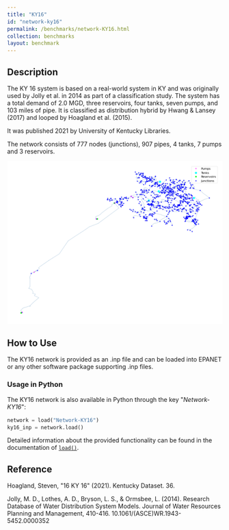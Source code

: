 ```yaml
---
title: "KY16"
id: "network-ky16"
permalink: /benchmarks/network-KY16.html
collection: benchmarks
layout: benchmark
---
```



## Description

The KY 16 system is based on a real-world system in KY and was originally used by Jolly et al. in 2014 as part of a
classification study. The system has a total demand of 2.0 MGD, three reservoirs, four tanks, seven pumps, and 103 miles
of pipe. It is classified as distribution hybrid by Hwang & Lansey (2017) and looped by Hoagland et al. (2015).

It was published 2021 by University of Kentucky Libraries.

The network consists of 777 nodes (junctions), 907 pipes, 4 tanks, 7 pumps and 3 reservoirs.

<img src="../static/benchmarks/network-ky16/ky16_plot.png"/>

## How to Use

The KY16 network is provided as an .inp file and can be loaded into EPANET or any other software package
supporting .inp files.

### Usage in Python

The KY16 network is also available in Python through the key "*Network-KY16*":
```python
network = load("Network-KY16")
ky16_inp = network.load()
```

Detailed information about the provided functionality can be found in the documentation of
[`load()`](https://water-benchmark-hub.readthedocs.io/en/stable/water_benchmark_hub.networks.html#water_benchmark_hub.networks.networks.KY16.load).


## Reference

Hoagland, Steven, "16 KY 16" (2021). Kentucky Dataset. 36.
[<i class="bi bi-link"></i>](https://uknowledge.uky.edu/wdst/36)

Jolly, M. D., Lothes, A. D., Bryson, L. S., & Ormsbee, L. (2014). Research Database of Water Distribution System Models.
Journal of Water Resources Planning and Management, 410-416. 10.1061/(ASCE)WR.1943-5452.0000352
[<i class="bi bi-link"></i>](https://doi.org/10.1061/(ASCE)WR.1943-5452.0000352)
